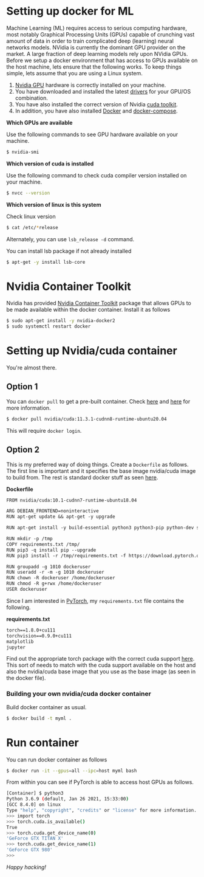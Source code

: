 <!-- ---
to: html
title: Docker setup for ML 
author: Faisal Z. Qureshi   
email: faisal.qureshi@ontariotechu.ca
date: May 19, 2021
institution: Ontario Tech University
subtitle: Accessing host GPUs
institute: Ontario Tech University
sansfont: Gill Sans
titlegraphic: ontario-tech-univ-logo.png
web: http://faculty.uoit.ca/qureshi
page-numbers: True
geometry: margin=2cm
highlight: kate
css: "notes-style.css"
template: "notes-template.html"

--- -->

# Setting up docker for ML 

Machine Learning (ML) requires access to serious computing hardware, most notably Graphical Processing Units (GPUs) capable of crunching vast amount of data in order to train complicated deep (learning) neural networks models.  NVidia is currently the dominant GPU provider on the market.  A large fraction of deep learning models rely upon NVidia GPUs.  Before we setup a docker environment that has access to GPUs available on the host machine, lets ensure that the following works.  To keep things simple, lets assume that you are using a Linux system.

1. [Nvidia GPU](https://developer.nvidia.com/cuda-gpus) hardware is correctly installed on your machine.
2. You have downloaded and installed the latest [drivers](https://www.nvidia.com/Download/index.aspx) for your GPU/OS combination.
3. You have also installed the correct version of Nvidia [cuda toolkit](https://developer.nvidia.com/cuda-toolkit).
4. In addition, you have also installed [Docker](https://docs.docker.com/engine/install/ubuntu/) and [docker-compose](https://docs.docker.com/compose/install/).

**Which GPUs are available**

Use the following commands to see GPU hardware available on your machine.

~~~bash
$ nvidia-smi
~~~

**Which version of cuda is installed**

Use the following command to check cuda compiler version installed on your machine.

~~~bash
$ nvcc --version
~~~

**Which version of linux is this system**

Check linux version

~~~bash
$ cat /etc/*release
~~~

Alternately, you can use `lsb_release -d` command.

You can install lsb package if not already installed

~~~bash
$ apt-get -y install lsb-core
~~~

# Nvidia Container Toolkit

Nvidia has provided [Nvidia Container Toolkit](https://github.com/NVIDIA/nvidia-docker) package that allows GPUs to be made available within the docker container.  Install it as follows

~~~bash
$ sudo apt-get install -y nvidia-docker2
$ sudo systemctl restart docker
~~~

# Setting up Nvidia/cuda container

You're almost there.

## Option 1

You can `docker pull` to get a pre-built container.  Check [here](https://docs.nvidia.com/deeplearning/frameworks/user-guide/index.html) and [here](https://gitlab.com/nvidia/container-images/cuda/blob/master/doc/unsupported-tags.md) for more information.

~~~bash
$ docker pull nvidia/cuda:11.3.1-cudnn8-runtime-ubuntu20.04
~~~

This will require `docker login`.

## Option 2

This is my preferred way of doing things.  Create a `Dockerfile` as follows.  The first line is important and it specifies the base image nvidia/cuda image to build from.  The rest is standard docker stuff as seen [here](python-dev.html).

**Dockerfile**

~~~txt
FROM nvidia/cuda:10.1-cudnn7-runtime-ubuntu18.04

ARG DEBIAN_FRONTEND=noninteractive
RUN apt-get update && apt-get -y upgrade

RUN apt-get install -y build-essential python3 python3-pip python-dev sudo

RUN mkdir -p /tmp
COPY requirements.txt /tmp/
RUN pip3 -q install pip --upgrade
RUN pip3 install -r /tmp/requirements.txt -f https://download.pytorch.org/whl/torch_stable.html

RUN groupadd -g 1010 dockeruser
RUN useradd -r -m -g 1010 dockeruser
RUN chown -R dockeruser /home/dockeruser
RUN chmod -R g+rwx /home/dockeruser
USER dockeruser
~~~

Since I am interested in [PyTorch](https://pytorch.org), my `requirements.txt` file contains the following.

**requirements.txt**

~~~txt
torch==1.8.0+cu111
torchvision==0.9.0+cu111
matplotlib
jupyter
~~~

Find out the appropriate torch package with the correct cuda support [here](https://download.pytorch.org/whl/torch_stable.html).  This sort of needs to match with the cuda support available on the host and also the nvidia/cuda base image that you use as the base image (as seen in the docker file).

### Building your own nvidia/cuda docker container

Build docker container as usual.

~~~bash
$ docker build -t myml .
~~~

# Run container 

You can run docker container as follows

~~~bash
$ docker run -it --gpus=all --ipc=host myml bash
~~~

From within you can see if PyTorch is able to access host GPUs as follows.

~~~bash
[Container] $ python3
Python 3.6.9 (default, Jan 26 2021, 15:33:00)
[GCC 8.4.0] on linux
Type "help", "copyright", "credits" or "license" for more information.
>>> import torch
>>> torch.cuda.is_available()
True
>>> torch.cuda.get_device_name(0)
'GeForce GTX TITAN X'
>>> torch.cuda.get_device_name(1)
'GeForce GTX 980'
>>>
~~~

*Happy hacking!*
